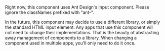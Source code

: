 Right now, this component uses Ant Design's Input component. Please ignore the classNames prefixed with "ant-".

In the future, this component may decide to use a different library, or simply the standard HTML input element. Any apps that use this component will not need to change their implementations. That is the beauty of abstracting away management of components to a library. When changing a component used in multiple apps, you'll only need to do it once.
